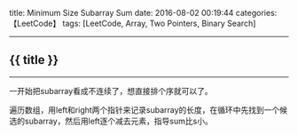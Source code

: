 title: Minimum Size Subarray Sum
date: 2016-08-02 00:19:44
categories: 【LeetCode】
tags: [LeetCode, Array, Two Pointers, Binary Search]

---
## {{ title }} ##

---

一开始把subarray看成不连续了，想直接排个序就可以了。

遍历数组，用left和right两个指针来记录subarray的长度，在循环中先找到一个候选的subarray，然后用left逐个减去元素，指导sum比s小。